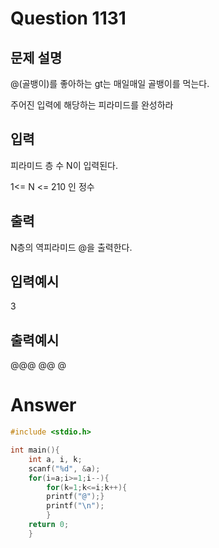 Question 1131
==================
문제 설명
------------------
@(골뱅이)를 좋아하는 gt는 매일매일 골뱅이를 먹는다.

주어진 입력에 해당하는 피라미드를 완성하라

입력
------------------
피라미드 층 수 N이 입력된다.

1<= N <= 210 인 정수

출력
------------------
N층의 역피라미드 @을 출력한다.

입력예시
------------------
3

출력예시
------------------
@@@
@@
@

Answer
==================
```cpp
#include <stdio.h>

int main(){
    int a, i, k;
    scanf("%d", &a);
    for(i=a;i>=1;i--){
        for(k=1;k<=i;k++){
        printf("@");}
        printf("\n");
        }
    return 0;
    }
```
